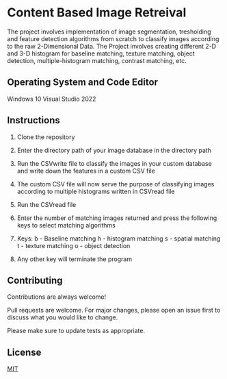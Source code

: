 
# Content Based Image Retreival
The project involves implementation of image segmentation, tresholding and feature detection algorithms from scratch to classify images according to the raw 2-Dimensional Data. The Project involves creating different 2-D and 3-D histogram for baseline matching, texture matching, object detection, multiple-histogram matching, contrast matching, etc.


## Operating System and Code Editor
Windows 10
Visual Studio 2022
## Instructions
1) Clone the repository
2) Enter the directory path of your image database in the directory path
3) Run the CSVwrite file to classify the images in your custom database and write down the features in a custom CSV file
4) The custom CSV file will now serve the purpose of classifying images according to multiple histograms written in CSVread file
5) Run the CSVread file
6) Enter the number of matching images returned and press the following keys to select matching algorithms
7) Keys:
b - Baseline matching
h - histogram matching
s - spatial matching
t - texture matching
o - object detection

8) Any other key will terminate the program

## Contributing

Contributions are always welcome!

Pull requests are welcome. For major changes, please open an issue first to discuss what you would like to change.

Please make sure to update tests as appropriate.



## License

[MIT](https://choosealicense.com/licenses/mit/)

